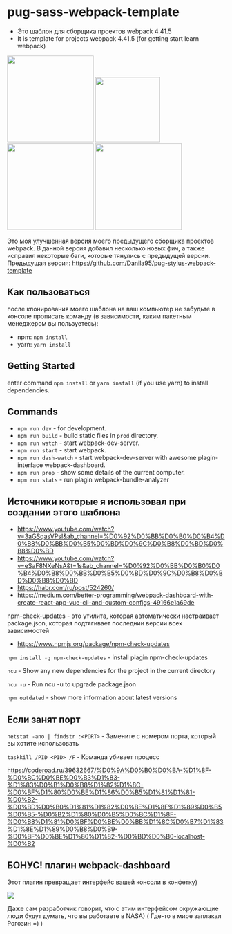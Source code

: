 # pug-sass-webpack-template

 - Это  шаблон для сборщика проектов webpack 4.41.5
 - It is template for projects webpack 4.41.5 (for getting start learn webpack)

<div>
	<a href="https://webpack.js.org"><img width="200" heigth="200" src="https://webpack.js.org/assets/icon-square-big.svg"></a>
	<a href="https://sass-lang.com/"><img src="https://sass-lang.com/assets/img/logos/logo-b6e1ef6e.svg" height="150"></a>
	<a href="https://pugjs.org/api/getting-started.html"><img src="https://cdn.rawgit.com/pugjs/pug-logo/eec436cee8fd9d1726d7839cbe99d1f694692c0c/SVG/pug-final-logo-_-colour-128.svg" height="200"></a>
	<a href="https://babeljs.io/"><img src="https://cdn.worldvectorlogo.com/logos/babel-10.svg" height="200"></a>
</div>

Это моя улучшенная версия моего предыдущего сборщика проектов webpack. В данной версия добавил несколько новых фич, а также исправил некоторые баги, которые тянулись с предыдущей версии. 
Предыдущая версия: https://github.com/Danila95/pug-stylus-webpack-template

## Как пользоваться

после клонирования моего шаблона на ваш компьютер не забудьте в консоле прописать команду (в зависимости, каким пакетным менеджером вы пользуетесь):
 - npm: `npm install`
 - yarn: `yarn install`

 ## Getting Started
enter command `npm install` or `yarn install` (if you use yarn) to install dependencies.

## Commands

- `npm run dev` - for development.
- `npm run build` - build static files in `prod` directory.
- `npm run watch` - start webpack-dev-server.
- `npm run start` - start webpack.
- `npm run dash-watch` - start webpack-dev-server with awesome plagin-interface webpack-dashboard.
- `npm run prop` - show some details of the current computer.
- `npm run stats` - run plagin webpack-bundle-analyzer

## Источники которые я использовал при создании этого шаблона

 - https://www.youtube.com/watch?v=3aGSqasVPsI&ab_channel=%D0%92%D0%BB%D0%B0%D0%B4%D0%B8%D0%BB%D0%B5%D0%BD%D0%9C%D0%B8%D0%BD%D0%B8%D0%BD
 - https://www.youtube.com/watch?v=eSaF8NXeNsA&t=1s&ab_channel=%D0%92%D0%BB%D0%B0%D0%B4%D0%B8%D0%BB%D0%B5%D0%BD%D0%9C%D0%B8%D0%BD%D0%B8%D0%BD
 - https://habr.com/ru/post/524260/
 - https://medium.com/better-programming/webpack-dashboard-with-create-react-app-vue-cli-and-custom-configs-49166e1a69de

 
  npm-check-updates - это утилита, которая автоматически настраивает package.json, которая подтягивает последнии версии всех зависимостей
 - https://www.npmjs.org/package/npm-check-updates
 
 `npm install -g npm-check-updates` - install plagin npm-check-updates

 `ncu` - Show any new dependencies for the project in the current directory
 
 `ncu -u` - Run ncu -u to upgrade package.json
 
 `npm outdated` - show more information about latest versions


## Если занят порт

`netstat -ano | findstr :<PORT>` - Замените <PORT> с номером порта, который вы хотите использовать
	
`taskkill /PID <PID> /F` - Команда убивает процесс
	
https://coderoad.ru/39632667/%D0%9A%D0%B0%D0%BA-%D1%8F-%D0%BC%D0%BE%D0%B3%D1%83-%D1%83%D0%B1%D0%B8%D1%82%D1%8C-%D0%BF%D1%80%D0%BE%D1%86%D0%B5%D1%81%D1%81-%D0%B2-%D0%BD%D0%B0%D1%81%D1%82%D0%BE%D1%8F%D1%89%D0%B5%D0%B5-%D0%B2%D1%80%D0%B5%D0%BC%D1%8F-%D0%B8%D1%81%D0%BF%D0%BE%D0%BB%D1%8C%D0%B7%D1%83%D1%8E%D1%89%D0%B8%D0%B9-%D0%BF%D0%BE%D1%80%D1%82-%D0%BD%D0%B0-localhost-%D0%B2

 ## БОНУС! плагин webpack-dashboard

 Этот плагин превращает интерфейс вашей консоли в конфетку)

 <img src="https://camo.githubusercontent.com/168acfe4997e36655568a8ae6a6c08eb65f25073a58cf560aeeae1eb91d3fcc8/687474703a2f2f692e696d6775722e636f6d2f714c3664584a642e706e67"> 

 Даже сам разработчик говорит, что с этим интерфейсом окружающие люди будут думать, что вы работаете в NASA) ( Где-то в мире заплакал Рогозин =) )
